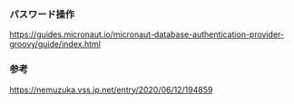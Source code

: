 ### パスワード操作
https://guides.micronaut.io/micronaut-database-authentication-provider-groovy/guide/index.html

### 参考
https://nemuzuka.vss.jp.net/entry/2020/06/12/194859
